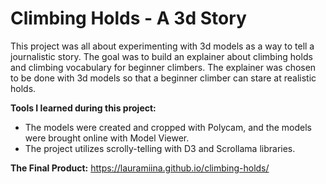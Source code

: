 # Climbing Holds - A 3d Story
This project was all about experimenting with 3d models as a way to tell a journalistic story.
The goal was to build an explainer about climbing holds and climbing vocabulary for beginner climbers. The explainer was chosen to be done with 3d models so that a beginner climber can stare at realistic holds.

**Tools I learned during this project:**
- The models were created and cropped with Polycam, and the models were brought online with Model Viewer.
- The project utilizes scrolly-telling with D3 and Scrollama libraries.

**The Final Product:**
https://lauramiina.github.io/climbing-holds/
